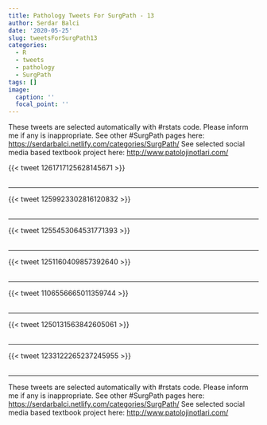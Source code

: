 ```yaml
---
title: Pathology Tweets For SurgPath - 13
author: Serdar Balci
date: '2020-05-25'
slug: tweetsForSurgPath13
categories:
  - R
  - tweets
  - pathology
  - SurgPath
tags: []
image:
  caption: ''
  focal_point: ''
---
```



These tweets are selected automatically with #rstats code. Please inform me if any is inappropriate.
See other #SurgPath pages here: https://serdarbalci.netlify.com/categories/SurgPath/ 
See selected social media based textbook project here: http://www.patolojinotlari.com/

{{< tweet 1261717125628145671 >}}
<br>
<br>
<hr>
{{< tweet 1259923302816120832 >}}
<br>
<br>
<hr>
{{< tweet 1255453064531771393 >}}
<br>
<br>
<hr>
{{< tweet 1251160409857392640 >}}
<br>
<br>
<hr>
{{< tweet 1106556665011359744 >}}
<br>
<br>
<hr>
{{< tweet 1250131563842605061 >}}
<br>
<br>
<hr>
{{< tweet 1233122265237245955 >}}
<br>
<br>
<hr>


These tweets are selected automatically with #rstats code. Please inform me if any is inappropriate.
See other #SurgPath pages here: https://serdarbalci.netlify.com/categories/SurgPath/ 
See selected social media based textbook project here: http://www.patolojinotlari.com/
